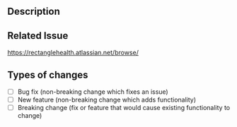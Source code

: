 <!--- Provide a general summary of your changes in the Title above -->

## Description
<!--- Describe your changes in detail and instructions on how to test if apply -->


## Related Issue
<!--- Can delete if it doesn't apply -->
https://rectanglehealth.atlassian.net/browse/

## Types of changes
<!--- What types of changes does your code introduce? Put an `x` in all the boxes that apply: -->
- [ ] Bug fix (non-breaking change which fixes an issue)
- [ ] New feature (non-breaking change which adds functionality)
- [ ] Breaking change (fix or feature that would cause existing functionality to change)
